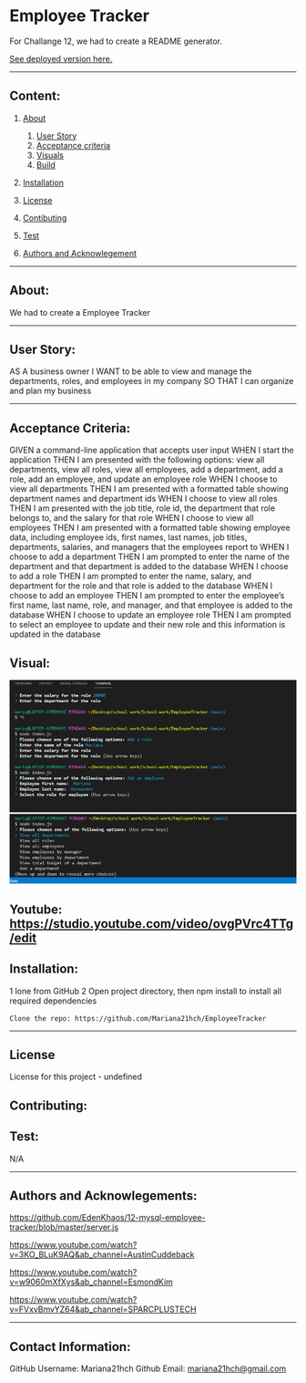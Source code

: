 # Employee Tracker

  For Challange 12, we had to create a README generator.


  [See deployed version here.]({$dat,url})

  ---

  ## Content:
  
1. [About](#about)

    1. [User Story](#user%story)
    2. [Acceptance criteria](#acceptance%20criteria)
    3. [Visuals](#visuals)
    4. [Build](#build)
2. [Installation](#installtion)   
3. [License](#license) 
4. [Contibuting](#contribution)
5. [Test](#test)
6. [Authors and Acknowlegement](#authors%20and%20acknowlegemnt)

---

## About:

  We had to create a Employee Tracker

---

## User Story:

AS A business owner
I WANT to be able to view and manage the departments, roles, and employees in my company
SO THAT I can organize and plan my business

---

## Acceptance Criteria:

GIVEN a command-line application that accepts user input
WHEN I start the application
THEN I am presented with the following options: view all departments, view all roles, view all employees, add a department, add a role, add an employee, and update an employee role
WHEN I choose to view all departments
THEN I am presented with a formatted table showing department names and department ids
WHEN I choose to view all roles
THEN I am presented with the job title, role id, the department that role belongs to, and the salary for that role
WHEN I choose to view all employees
THEN I am presented with a formatted table showing employee data, including employee ids, first names, last names, job titles, departments, salaries, and managers that the employees report to
WHEN I choose to add a department
THEN I am prompted to enter the name of the department and that department is added to the database
WHEN I choose to add a role
THEN I am prompted to enter the name, salary, and department for the role and that role is added to the database
WHEN I choose to add an employee
THEN I am prompted to enter the employee’s first name, last name, role, and manager, and that employee is added to the database
WHEN I choose to update an employee role
THEN I am prompted to select an employee to update and their new role and this information is updated in the database


## Visual:

![terminal](./assets/add%20emploee.PNG)
![terminal index](./assets/index%20snip.PNG)

Youtube: https://studio.youtube.com/video/ovgPVrc4TTg/edit
---

## Installation:
1 lone from GitHub
2 Open project directory, then npm install to install all required dependencies


    Clone the repo: https://github.com/Mariana21hch/EmployeeTracker


---

## License

  License for this project - undefined

## Contributing: 


## Test:

  N/A

---

## Authors and Acknowlegements:

https://github.com/EdenKhaos/12-mysql-employee-tracker/blob/master/server.js

https://www.youtube.com/watch?v=3KO_BLuK9AQ&ab_channel=AustinCuddeback

https://www.youtube.com/watch?v=w9060mXfXys&ab_channel=EsmondKim

https://www.youtube.com/watch?v=FVxvBmvYZ64&ab_channel=SPARCPLUSTECH

---

## Contact Information:

  GitHub Username: Mariana21hch
  Github Email: mariana21hch@gmail.com